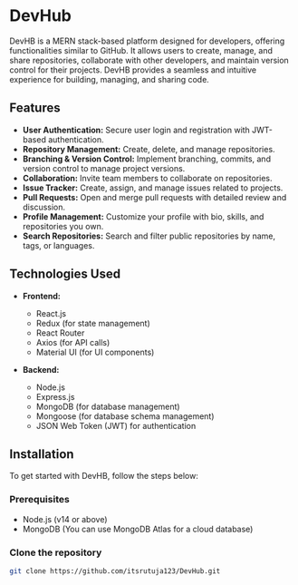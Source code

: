 # DevHub
DevHB is a MERN stack-based platform designed for developers, offering functionalities similar to GitHub. It allows users to create, manage, and share repositories, collaborate with other developers, and maintain version control for their projects. DevHB provides a seamless and intuitive experience for building, managing, and sharing code.

## Features

- **User Authentication:** Secure user login and registration with JWT-based authentication.
- **Repository Management:** Create, delete, and manage repositories.
- **Branching & Version Control:** Implement branching, commits, and version control to manage project versions.
- **Collaboration:** Invite team members to collaborate on repositories.
- **Issue Tracker:** Create, assign, and manage issues related to projects.
- **Pull Requests:** Open and merge pull requests with detailed review and discussion.
- **Profile Management:** Customize your profile with bio, skills, and repositories you own.
- **Search Repositories:** Search and filter public repositories by name, tags, or languages.

## Technologies Used

- **Frontend:**
  - React.js
  - Redux (for state management)
  - React Router
  - Axios (for API calls)
  - Material UI (for UI components)

- **Backend:**
  - Node.js
  - Express.js
  - MongoDB (for database management)
  - Mongoose (for database schema management)
  - JSON Web Token (JWT) for authentication

## Installation

To get started with DevHB, follow the steps below: 

### Prerequisites

- Node.js (v14 or above)
- MongoDB (You can use MongoDB Atlas for a cloud database)

### Clone the repository

```bash
git clone https://github.com/itsrutuja123/DevHub.git
